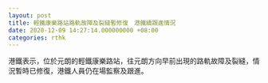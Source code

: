 ```yaml
---
layout: post
title: 輕鐵康樂路站路軌故障及裂縫暫修復　港鐵續跟進情況
date: 2020-12-09 14:27:14.000000000 +08:00
categories: rthk
---
```


港鐵表示，位於元朗的輕鐵康樂路站，往元朗方向早前出現的路軌故障及裂縫，情況暫時已修復，港鐵人員仍在場監察及跟進。
